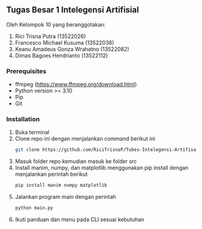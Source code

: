 ## Tugas Besar 1 Intelegensi Artifisial
Oleh Kelompok 10 yang beranggotakan:
1. Rici Trisna Putra (13522026)
2. Francesco Michael Kusuma (13522038)
3. Keanu Amadeus Gonza Wrahatno (13522082)
4. Dimas Bagoes Hendrianto (13522112)

### Prerequisites

* ffmpeg (https://www.ffmpeg.org/download.html)
* Python version >= 3.10
* Pip
* Git

### Installation

1. Buka terminal 
2. Clone repo ini dengan menjalankan command berikut ini
   ```sh
   git clone https://github.com/RiciTrisnaP/Tubes-Intelegensi-Artifisal-Magic-Cube
   ```
3. Masuk folder repo kemudian masuk ke folder src
4. Install manim, numpy, dan matplotlib menggunakan pip install dengan menjalankan perintah berikut
   ```sh
   pip install manim numpy matplotlib
   ```
5. Jalankan program main dengan perintah
   ```sh
   python main.py
   ```
6. Ikuti panduan dan menu pada CLI sesuai kebutuhan
